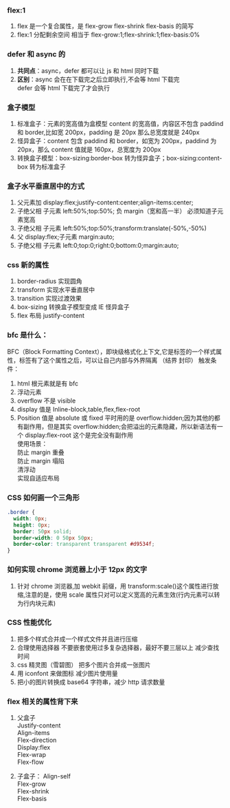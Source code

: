 ### flex:1

1. flex 是一个复合属性，是 flex-grow flex-shrink flex-basis 的简写
2. flex:1 分配剩余空间 相当于 flex-grow:1;flex-shrink:1;flex-basis:0%

### defer 和 async 的

1. **共同点**：async，defer 都可以让 js 和 html 同时下载
1. **区别**：async 会在在下载完之后立即执行,不会等 html 下载完  
   defer 会等 html 下载完了才会执行

### 盒子模型

1. 标准盒子：元素的宽高值为盒模型 content 的宽高值，内容区不包含 paddind 和 border,比如宽 200px，padding 是 20px 那么总宽度就是 240px
2. 怪异盒子：content 包含 paddind 和 border，如宽为 200px，paddind 为 20px，那么 content 值就是 160px，总宽度为 200px
3. 转换盒子模型：box-sizing:border-box 转为怪异盒子；box-sizing:content-box 转为标准盒子

### 盒子水平垂直居中的方式

1. 父元素加 display:flex;justify-content:center;align-items:center;
2. 子绝父相 子元素 left:50%;top:50%; 负 margin（宽和高一半） 必须知道子元素宽高
3. 子绝父相 子元素 left:50%;top:50%;transform:translate(-50%,-50%)
4. 父 display:flex;子元素 margin:auto;
5. 子绝父相 子元素 left:0;top:0;right:0;bottom:0;margin:auto;

### css 新的属性

1.  border-radius 实现圆角
2.  transform 实现水平垂直居中
3.  transition 实现过渡效果
4.  box-sizing 转换盒子模型变成 IE 怪异盒子
5.  flex 布局 justify-content

### bfc 是什么：

BFC（Block Formatting Context），即块级格式化上下文,它是标签的一个样式属性，标签有了这个属性之后，可以让自己内部与外界隔离 （结界 封印）
触发条件：

1. html 根元素就是有 bfc
2. 浮动元素
3. overflow 不是 visible
4. display 值是 Inline-block,table,flex,flex-root
5. Position 值是 absolute 或 fixed
   平时用的是 overflow:hidden;因为其他的都有副作用，但是其实 overflow:hidden;会把溢出的元素隐藏，所以新语法有一个 display:flex-root 这个是完全没有副作用  
    使用场景：  
   防止 margin 重叠  
   防止 margin 塌陷  
   清浮动  
   实现自适应布局

### CSS 如何画一个三角形

```css
.border {
  width: 0px;
  height: 0px;
  border: 50px solid;
  border-width: 0 50px 50px;
  border-color: transparent transparent #d9534f;
}
```

### 如何实现 chrome 浏览器上小于 12px 的文字

1. 针对 chrome 浏览器,加 webkit 前缀，用 transform:scale()这个属性进行放缩,注意的是，使用 scale 属性只对可以定义宽高的元素生效(行内元素可以转为行内块元素)

### CSS 性能优化

1. 把多个样式合并成一个样式文件并且进行压缩
2. 合理使用选择器 不要嵌套使用过多复杂选择器，最好不要三层以上 减少查找时间
3. css 精灵图（雪碧图） 把多个图片合并成一张图片
4. 用 iconfont 来做图标 减少图片使用量
5. 把小的图片转换成 base64 字符串，减少 http 请求数量

### flex 相关的属性背下来

1. 父盒子  
   Justify-content  
   Align-items  
   Flex-direction  
   Display:flex  
   Flex-wrap  
   Flex-flow

2. 子盒子：
   Align-self  
   Flex-grow  
   Flex-shrink  
   Flex-basis
